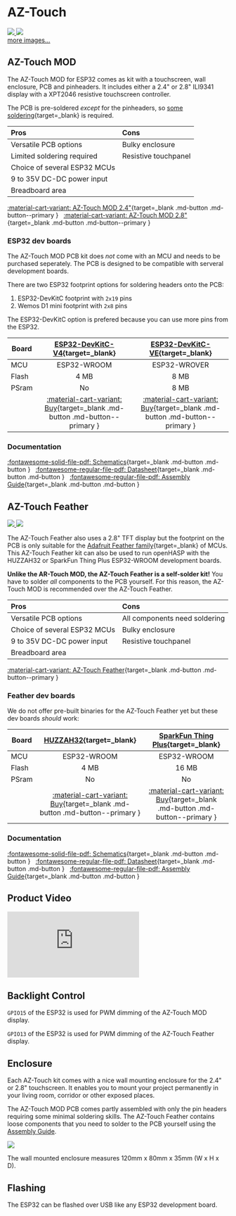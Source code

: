 # AZ-Touch

<div class="row justify-content-center">
        <a href="../../assets/images/devices/az-touch-mod-24.jpg" data-toggle="lightbox" data-gallery="example-gallery" class="col-sm-6" data-title="AZ-Touch wall enclosure set with 2.4&quot; touchscreen" data-footer="Copyright <a href='https://www.az-delivery.de/'>az-delivery.de,</a> All Rights Reserved - Used with permission">
            <img src="../../assets/images/devices/az-touch-mod-24.jpg" class="img-fluid">
        </a>
        <a href="../../assets/images/devices/az-touch-mod-28.jpg" data-toggle="lightbox" data-gallery="example-gallery" class="col-sm-6" data-title="AZ-Touch wall enclosure set with 2.8&quot; touchscreen" data-footer="Copyright <a href='https://www.az-delivery.de/'>az-delivery.de,</a> All Rights Reserved - Used with permission">
            <img src="../../assets/images/devices/az-touch-mod-28.jpg" class="img-fluid">
        </a>
</div>
<div>
        <a href="../../assets/images/devices/az-touch-pcb-front.jpg" data-toggle="lightbox" data-gallery="example-gallery" class="col-sm-6" data-title="Assembled AZ-Touch PCB" data-footer="Copyright <a href='https://www.az-delivery.de/'>az-delivery.de,</a> All Rights Reserved - Used with permission">more images...</a>
        <a href="../../assets/images/devices/az-touch-pcb-back.jpg" data-toggle="lightbox" data-gallery="example-gallery" rel="lightbox[work]" data-title="AZ-Touch Top PCB with headers" data-footer="Copyright <a href='https://www.az-delivery.de/'>az-delivery.de,</a> All Rights Reserved - Used with permission"></a>
        <a href="../../assets/images/devices/az-touch-pcb-back.jpg" data-toggle="lightbox" data-gallery="example-gallery" rel="lightbox[vacation]" data-title="AZ-Touch Bottom PCB with MCU" data-footer="Copyright <a href='https://www.az-delivery.de/'>az-delivery.de,</a> All Rights Reserved - Used with permission"></a>
        <a href="../../assets/images/devices/az-touch-pcb-side.jpg" data-toggle="lightbox" data-gallery="example-gallery" rel="lightbox[vacation]" data-title="AZ-Touch PCB Side View" data-footer="Copyright <a href='https://www.az-delivery.de/'>az-delivery.de,</a> All Rights Reserved - Used with permission"></a>
</div>

## AZ-Touch MOD

The AZ-Touch MOD for ESP32 comes as kit with a touchscreen, wall enclosure, PCB and pinheaders.
It includes either a 2.4" or 2.8" ILI9341 display with a XPT2046 resistive touchscreen controller.

The PCB is pre-soldered *except* for the pinheaders, so [some soldering][5]{target=_blank} is required.

| Pros                         | Cons
|:-----                        |:----
| Versatile PCB options        | Bulky enclosure
| Limited soldering required   | Resistive touchpanel
| Choice of several ESP32 MCUs
| 9 to 35V DC-DC power input
| Breadboard area

[:material-cart-variant: AZ-Touch MOD 2.4&quot;][14]{target=_blank .md-button .md-button--primary } &nbsp;
[:material-cart-variant: AZ-Touch MOD 2.8&quot;][15]{target=_blank .md-button .md-button--primary }

### ESP32 dev boards

The AZ-Touch MOD PCB kit does *not* come with an MCU and needs to be purchased seperately.
The PCB is designed to be compatible with serveral development boards.

There are two ESP32 footprint options for soldering headers onto the PCB:

1. ESP32-DevKitC footprint with `2x19` pins
2. Wemos D1 mini footprint with `2x8` pins

The ESP32-DevKitC option is prefered because you can use more pins from the ESP32.

| Board                   | [ESP32-DevKitC-V4][3]{target=_blank} | [ESP32-DevKitC-VE][4]{target=_blank}
|-------------------------|:-----------:|:-----------:|
| MCU                     | ESP32-WROOM | ESP32-WROVER
| Flash                   | 4 MB        | 8 MB
| PSram                   | No          | 8 MB
|  | [:material-cart-variant: Buy][3]{target=_blank .md-button .md-button--primary } | [:material-cart-variant: Buy][4]{target=_blank .md-button .md-button--primary }

### Documentation

[:fontawesome-solid-file-pdf: Schematics][6]{target=_blank .md-button .md-button } &nbsp;
[:fontawesome-regular-file-pdf: Datasheet][7]{target=_blank .md-button .md-button } &nbsp;
[:fontawesome-regular-file-pdf: Assembly Guide][11]{target=_blank .md-button .md-button }


## AZ-Touch Feather

<div class="row justify-content-center">
        <a href="../../assets/images/devices/az-touch-feather-front.jpg" data-toggle="lightbox" data-gallery="example-gallery" class="col-sm-6" data-title="Assembled AZ-Touch Feather" data-footer="Copyright <a href='https://www.az-delivery.de/'>az-delivery.de,</a> All Rights Reserved - Used with permission">
            <img src="../../assets/images/devices/az-touch-feather-front.jpg" class="img-fluid">
        </a>
        <a href="../../assets/images/devices/az-touch-feather-back.jpg" data-toggle="lightbox" data-gallery="example-gallery" class="col-sm-6" data-title="AZ-Touch Feather after soldering all components" data-footer="Copyright <a href='https://www.az-delivery.de/'>az-delivery.de,</a> All Rights Reserved - Used with permission">
            <img src="../../assets/images/devices/az-touch-feather-back.jpg" class="img-fluid">
        </a>
</div>

The AZ-Touch Feather also uses a 2.8" TFT display but the footprint on the PCB is only suitable for the [Adafruit Feather family][2]{target=_blank} of MCUs.
This AZ-Touch Feather kit can also be used to run openHASP with the HUZZAH32 or SparkFun Thing Plus ESP32-WROOM development boards.

**Unlike the AR-Touch MOD, the AZ-Touch Feather is a self-solder kit!**  You have to solder *all* components to the PCB yourself.
For this reason, the AZ-Touch MOD is recommended over the AZ-Touch Feather.

| Pros                         | Cons
|:-----                        |:----
| Versatile PCB options        | All components need soldering
| Choice of several ESP32 MCUs | Bulky enclosure
| 9 to 35V DC-DC power input   | Resistive touchpanel
| Breadboard area

[:material-cart-variant: AZ-Touch Feather][1]{target=_blank .md-button .md-button--primary }

### Feather dev boards

We do not offer pre-built binaries for the AZ-Touch Feather yet but these dev boards *should* work:

| Board                   | [HUZZAH32][9]{target=_blank} | [SparkFun Thing Plus][10]{target=_blank}
|-------------------------|:-----------:|:-----------:|
| MCU                     | ESP32-WROOM | ESP32-WROOM
| Flash                   | 4 MB        | 16 MB
| PSram                   | No          | No
|  | [:material-cart-variant: Buy][9]{target=_blank .md-button .md-button--primary } | [:material-cart-variant: Buy][10]{target=_blank .md-button .md-button--primary }


### Documentation

[:fontawesome-solid-file-pdf: Schematics][11]{target=_blank .md-button .md-button } &nbsp;
[:fontawesome-regular-file-pdf: Datasheet][12]{target=_blank .md-button .md-button } &nbsp;
[:fontawesome-regular-file-pdf: Assembly Guide][13]{target=_blank .md-button .md-button }


## Product Video

<div class="embed-responsive embed-responsive-16by9" style="max-width:560px; margin:auto;">
    <iframe title="YouTube video player" src="https://www.youtube.com/embed/k7ngHp8WKIM?rel=0&controls=1" class="embed-responsive-item" frameborder="0" allow="accelerometer; clipboard-write; encrypted-media; gyroscope; picture-in-picture" allowfullscreen>
    </iframe>
</div>

## Backlight Control

`GPIO15` of the ESP32 is used for PWM dimming of the AZ-Touch MOD display.

`GPIO13` of the ESP32 is used for PWM dimming of the AZ-Touch Feather display.


## Enclosure

Each AZ-Touch kit comes with a nice wall mounting enclosure for the 2.4&quot; or 2.8&quot; touchscreen.
It enables you to mount your project permanently in your living room, corridor or other exposed places.

The AZ-Touch MOD PCB comes partly assembled with only the pin headers requiring some minimal soldering skills.
The AZ-Touch Feather contains loose components that you need to solder to the PCB yourself using the [Assembly Guide](#documentation_1).

<div class="row justify-content-center">
        <a href="../../assets/images/devices/arduitouch-contents.jpg" data-toggle="lightbox" data-gallery="example-gallery" class="col-sm-6" data-title="AZ-Touch MOD Contents" data-footer="Copyright <a href='https://www.az-delivery.de/'>az-delivery.de,</a> All Rights Reserved - Used with permission">
            <img src="../../assets/images/devices/arduitouch-contents.jpg" class="img-fluid">
        </a>
</div>

The wall mounted enclosure measures 120mm x 80mm x 35mm (W x H x D).


## Flashing

The ESP32 can be flashed over USB like any ESP32 development board.


[1]: https://www.az-delivery.de/en/products/az-touch-feather
[2]: https://learn.adafruit.com/adafruit-feather
[3]: https://www.az-delivery.de/en/products/esp-32-dev-kit-c-v4
[4]: https://www.amazon.com/Espressif-ESP32-DevKitC-VE-Development-Board/dp/B087TNPQCV
[5]: https://www.az-delivery.de/en/blogs/azdelivery-blog-fur-arduino-und-raspberry-pi/az-touch-mod
[6]: https://www.hwhardsoft.de/app/download/11868165697/AZ-Touch+MOD+schematic+V01-03-01.pdf
[7]: https://www.hwhardsoft.de/app/download/11868164297/Datasheet+AZ-Touch+MOD+Rev+B.pdf
[8]: https://www.hwhardsoft.de/app/download/11467519097/Assembly+Instruction+ArduiTouch+ESP+rev+D.pdf
[9]: https://www.adafruit.com/product/3591
[10]: https://www.sparkfun.com/products/15663
[11]: https://www.hwhardsoft.de/app/download/11963381497/AZ-Touch+Feather+Schematic+V01-01.pdf
[12]: https://www.hwhardsoft.de/app/download/11963714197/Datasheet+AZ-Touch+Feather+Rev+A.pdf
[13]: https://www.hwhardsoft.de/app/download/11963380797/Assembly+Instruction+AZ-Touch+Feather+rev+A.pdf
[14]: https://www.az-delivery.de/en/products/az-touch-wandgehauseset-mit-touchscreen-fur-esp8266-und-esp32
[15]: https://www.az-delivery.de/en/products/az-touch-wandgehauseset-mit-2-8-zoll-touchscreen-fur-esp8266-und-esp32
